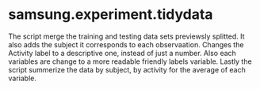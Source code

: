 samsung.experiment.tidydata
===========================

The script merge the training and testing data sets previewsly splitted. It also adds the subject it corresponds to each observaation. Changes the Activity label to a descriptive one, instead of just a number. Also each variables are change to a more readable friendly labels variable. Lastly the script summerize the data by subject, by activity for the average of each variable.  
